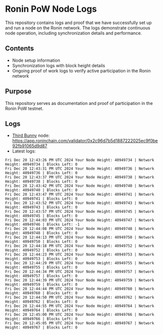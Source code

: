 # Ronin PoW Node Logs

This repository contains logs and proof that we have successfully set up and run a node on the Ronin network. The logs demonstrate continuous node operation, including synchronization details and performance.

## Contents

- Node setup information
- Synchronization logs with block height details
- Ongoing proof of work logs to verify active participation in the Ronin network

## Purpose

This repository serves as documentation and proof of participation in the Ronin PoW testnet.

## Logs

- [Third Bunny](https://thirdbunny.xyz/) node: https://app.roninchain.com/validator/0x2c96d7b5d1887222025ec9f0be92fb91065d9d87
- Latest logs:
```
Fri Dec 20 12:43:26 PM UTC 2024 Your Node Height: 40949734 | Network Height: 40949734 | Blocks Left: 0
Fri Dec 20 12:43:31 PM UTC 2024 Your Node Height: 40949736 | Network Height: 40949736 | Blocks Left: 0
Fri Dec 20 12:43:37 PM UTC 2024 Your Node Height: 40949738 | Network Height: 40949738 | Blocks Left: 0
Fri Dec 20 12:43:42 PM UTC 2024 Your Node Height: 40949740 | Network Height: 40949740 | Blocks Left: 0
Fri Dec 20 12:43:47 PM UTC 2024 Your Node Height: 40949741 | Network Height: 40949741 | Blocks Left: 0
Fri Dec 20 12:43:52 PM UTC 2024 Your Node Height: 40949743 | Network Height: 40949743 | Blocks Left: 0
Fri Dec 20 12:43:57 PM UTC 2024 Your Node Height: 40949745 | Network Height: 40949745 | Blocks Left: 0
Fri Dec 20 12:44:03 PM UTC 2024 Your Node Height: 40949747 | Network Height: 40949746 | Blocks Left: -1
Fri Dec 20 12:44:08 PM UTC 2024 Your Node Height: 40949748 | Network Height: 40949748 | Blocks Left: 0
Fri Dec 20 12:44:13 PM UTC 2024 Your Node Height: 40949750 | Network Height: 40949750 | Blocks Left: 0
Fri Dec 20 12:44:18 PM UTC 2024 Your Node Height: 40949752 | Network Height: 40949752 | Blocks Left: 0
Fri Dec 20 12:44:23 PM UTC 2024 Your Node Height: 40949753 | Network Height: 40949753 | Blocks Left: 0
Fri Dec 20 12:44:29 PM UTC 2024 Your Node Height: 40949755 | Network Height: 40949755 | Blocks Left: 0
Fri Dec 20 12:44:34 PM UTC 2024 Your Node Height: 40949757 | Network Height: 40949757 | Blocks Left: 0
Fri Dec 20 12:44:39 PM UTC 2024 Your Node Height: 40949759 | Network Height: 40949759 | Blocks Left: 0
Fri Dec 20 12:44:44 PM UTC 2024 Your Node Height: 40949760 | Network Height: 40949760 | Blocks Left: 0
Fri Dec 20 12:44:50 PM UTC 2024 Your Node Height: 40949762 | Network Height: 40949762 | Blocks Left: 0
Fri Dec 20 12:44:55 PM UTC 2024 Your Node Height: 40949764 | Network Height: 40949764 | Blocks Left: 0
Fri Dec 20 12:45:00 PM UTC 2024 Your Node Height: 40949766 | Network Height: 40949766 | Blocks Left: 0
Fri Dec 20 12:45:05 PM UTC 2024 Your Node Height: 40949767 | Network Height: 40949767 | Blocks Left: 0
```
